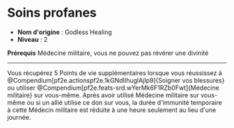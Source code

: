 # Soins profanes

 * **Nom d'origine** : Godless Healing
 * **Niveau** : 2


<p><span><strong>Prérequis</strong> Médecine militaire, vous ne pouvez pas révérer une divinité<br></span></p>
<hr>
<p>Vous récupérez 5 Points de vie supplémentaires lorsque vous réussissez à @Compendium[pf2e.actionspf2e.1kGNdIIhuglAjIp9]{Soigner vos blessures} ou utiliser @Compendium[pf2e.feats-srd.wYerMk6F1RZb0Fwt]{Médecine militaire} sur vous-même. Après avoir utilisé Médecine militaire sur vous-même ou si un allié utilise ce don sur vous, la durée d'immunité temporaire à cette Médecin militaire est réduite à une heure seulement au lieu d'une journée.&nbsp;</p>
